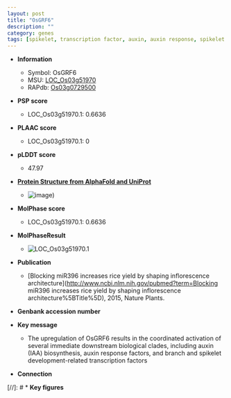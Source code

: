 ```yaml
---
layout: post
title: "OsGRF6"
description: ""
category: genes
tags: [spikelet, transcription factor, auxin, auxin response, spikelet development]
---
```


* **Information**  
    + Symbol: OsGRF6  
    + MSU: [LOC_Os03g51970](http://rice.plantbiology.msu.edu/cgi-bin/ORF_infopage.cgi?orf=LOC_Os03g51970)  
    + RAPdb: [Os03g0729500](http://rapdb.dna.affrc.go.jp/viewer/gbrowse_details/irgsp1?name=Os03g0729500)  

* **PSP score**  
    + LOC_Os03g51970.1: 0.6636 

* **PLAAC score**  
    + LOC_Os03g51970.1: 0 

* **pLDDT score**
    + 47.97

* **[Protein Structure from AlphaFold and UniProt](https://www.uniprot.org/uniprotkb/Q6AWY3/entry#structure)**
    + ![image](https://ricepsp.github.io/images/Q6/AF-Q6AWY3-F1.png))

* **MolPhase score**
    + LOC_Os03g51970.1: 0.6636

* **MolPhaseResult**
    + ![LOC_Os03g51970.1](https://ricepsp.github.io/pictures/LOC_Os03g/LOC_Os03g51970.1.png)

* **Publication**  
    + [Blocking miR396 increases rice yield by shaping inflorescence architecture](http://www.ncbi.nlm.nih.gov/pubmed?term=Blocking miR396 increases rice yield by shaping inflorescence architecture%5BTitle%5D), 2015, Nature Plants.

* **Genbank accession number**  

* **Key message**  
    + The upregulation of OsGRF6 results in the coordinated activation of several immediate downstream biological clades, including auxin (IAA) biosynthesis, auxin response factors, and branch and spikelet development-related transcription factors

* **Connection**  

[//]: # * **Key figures**  


